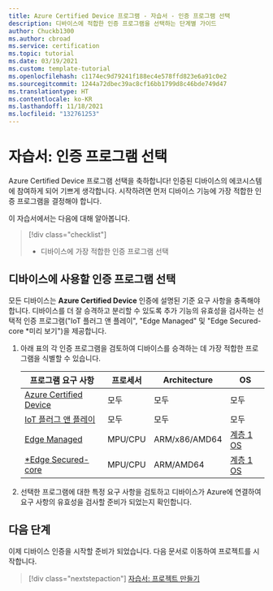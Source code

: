 ```yaml
---
title: Azure Certified Device 프로그램 - 자습서 - 인증 프로그램 선택
description: 디바이스에 적합한 인증 프로그램을 선택하는 단계별 가이드
author: Chuckb1300
ms.author: cbroad
ms.service: certification
ms.topic: tutorial
ms.date: 03/19/2021
ms.custom: template-tutorial
ms.openlocfilehash: c1174ec9d79241f188ec4e578ffd823e6a91c0e2
ms.sourcegitcommit: 1244a72dbec39ac8cf16bb1799d8c46bde749d47
ms.translationtype: HT
ms.contentlocale: ko-KR
ms.lasthandoff: 11/18/2021
ms.locfileid: "132761253"
---
```

# <a name="tutorial-select-your-certification-program"></a>자습서: 인증 프로그램 선택

Azure Certified Device 프로그램 선택을 축하합니다! 인증된 디바이스의 에코시스템에 참여하게 되어 기쁘게 생각합니다. 시작하려면 먼저 디바이스 기능에 가장 적합한 인증 프로그램을 결정해야 합니다.

이 자습서에서는 다음에 대해 알아봅니다.

> [!div class="checklist"]
> * 디바이스에 가장 적합한 인증 프로그램 선택

## <a name="selecting-a-certification-program-for-your-device"></a>디바이스에 사용할 인증 프로그램 선택

모든 디바이스는 **Azure Certified Device** 인증에 설명된 기준 요구 사항을 충족해야 합니다. 디바이스를 더 잘 승격하고 분리할 수 있도록 추가 기능의 유효성을 검사하는 선택적 인증 프로그램("IoT 플러그 앤 플레이", "Edge Managed" 및 "Edge Secured-core *미리 보기")을 제공합니다.

1. 아래 표의 각 인증 프로그램을 검토하여 디바이스를 승격하는 데 가장 적합한 프로그램을 식별할 수 있습니다.

    |프로그램 요구 사항|프로세서|Architecture|OS|
    ---|---|---|---
    [Azure Certified Device](./program-requirements-azure-certified-device.md)|모두|모두|모두|
    [IoT 플러그 앤 플레이](./program-requirements-edge-secured-core.md)|모두|모두|모두|
    [Edge Managed](./program-requirements-edge-managed.md)|MPU/CPU|ARM/x86/AMD64|[계층 1 OS](../iot-edge/support.md?view=iotedge-2018-06&preserve-view=true)|
    [*Edge Secured-core](./program-requirements-edge-secured-core.md)|MPU/CPU|ARM/AMD64|[계층 1 OS](../iot-edge/support.md?view=iotedge-2018-06&preserve-view=true)|
    

1. 선택한 프로그램에 대한 특정 요구 사항을 검토하고 디바이스가 Azure에 연결하여 요구 사항의 유효성을 검사할 준비가 되었는지 확인합니다. 

## <a name="next-steps"></a>다음 단계

이제 디바이스 인증을 시작할 준비가 되었습니다. 다음 문서로 이동하여 프로젝트를 시작합니다.
> [!div class="nextstepaction"]
>[자습서: 프로젝트 만들기](tutorial-01-creating-your-project.md)
